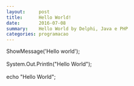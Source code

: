 ```yaml
---
layout:     post
title:      Hello World!
date:       2016-07-08
summary:    Hello World by Delphi, Java e PHP
categories: programacao
---
```


ShowMessage('Hello world'); <br><br>
System.Out.Println("Hello World"); <br><br>
echo "Hello World";<br><br>
